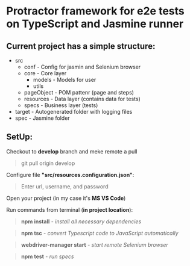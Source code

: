 # Protractor framework for e2e tests on TypeScript and Jasmine runner

## Current project has a simple structure:
- src
  - conf - Config for jasmin and Selenium browser
  - core - Core layer
    - models - Models for user
    - utils
  - pageObject - POM pattenr (page and steps)
  - resources - Data layer (contains data for tests)
  - specs - Business layer (tests)
- target - Autogenerated folder with logging files
- spec - Jasmine folder

## SetUp:

Checkout to **develop** branch and meke remote a pull
> git pull origin develop

Configure file **"src/resources.configuration.json"**:
> Enter url, username, and password

Open your project (in my case it's **MS VS Code**)

Run commands from terminal (**in project location**):
> **npm install** - *install all necessary dependencies*

> **npm tsc** - *convert Typescript code to JavaScript automatically*

> **webdriver-manager start** - *start remote Selenium browser*

> **npm test** - *run specs*
